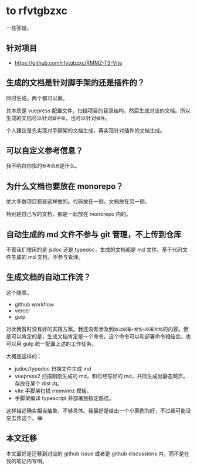 # to rfvtgbzxc

一些答疑。

## 针对项目

- https://github.com/rfvtgbzxc/RMMZ-TS-Vite

## 生成的文档是针对脚手架的还是插件的？

同时生成。两个都可以做。

其本质是 vuepress 配置文件，扫描项目的目录结构，然后生成对应的文档。所以生成的文档可以针对`脚手架`，也可以针对`插件`。

个人建议是先实现对手脚架的文档生成，再实现针对插件的文档生成。

## 可以自定义参考信息？

我不明白你指的`参考信息`是什么。

## 为什么文档也要放在 monorepo？

绝大多数项目都是这样做的。代码放在一侧，文档放在另一侧。

特别是自己写的文档，都是一起放在 monorepo 内的。

## 自动生成的 md 文件不参与 git 管理，不上传到仓库

不管我们使用的是 jsdoc 还是 typedoc，生成的文档都是 md 文件。基于代码文件生成的 md 文档，不参与管理。

## 生成文档的自动工作流？

这个随意。

- github workflow
- vercel
- gulp

对此我暂时没有好的实践方案。我还没有涉及到`自动部署+发包+部署文档`的内容。但是可以肯定的是，生成文档肯定是一个命令。这个命令可以和部署命令相结合。也可以用 gulp 统一配置上述的工作任务。

大概是这样的：

- jsdoc/typedoc 扫描文件生成 md
- vuepress2 扫描刚刚生成的 md，和已经写好的 md，共同生成出静态网页。存放在某个 dist 内。
- vite 手脚架扫描 rmmv/mz 模板。
- 手脚架编译 typescript 并部署到指定路径。

这样描述确实相当抽象，不够具体。我最好是给出一个小案例为好，不过我可能没空去弄这个。😂

## 本文迁移

本文最好是迁移到对应的 github issue 或者是 github discussions 内，而不是在我的笔记内写明。
